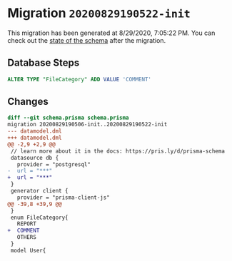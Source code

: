 # Migration `20200829190522-init`

This migration has been generated at 8/29/2020, 7:05:22 PM.
You can check out the [state of the schema](./schema.prisma) after the migration.

## Database Steps

```sql
ALTER TYPE "FileCategory" ADD VALUE 'COMMENT'
```

## Changes

```diff
diff --git schema.prisma schema.prisma
migration 20200829190506-init..20200829190522-init
--- datamodel.dml
+++ datamodel.dml
@@ -2,9 +2,9 @@
 // learn more about it in the docs: https://pris.ly/d/prisma-schema
 datasource db {
   provider = "postgresql"
-  url = "***"
+  url = "***"
 }
 generator client {
   provider = "prisma-client-js"
@@ -39,8 +39,9 @@
 }
 enum FileCategory{
   REPORT
+  COMMENT
   OTHERS
 }
 model User{
```


